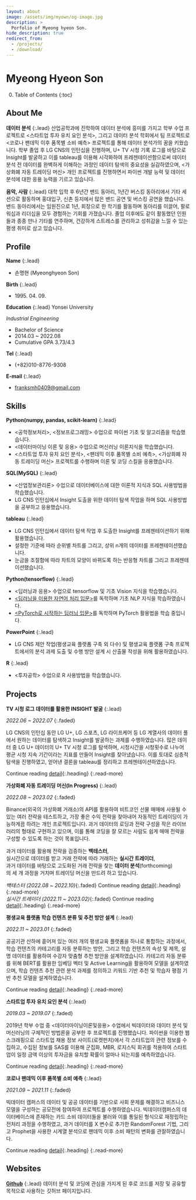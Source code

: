 ```yaml
---
layout: about
image: /assets/img/myown/og-image.jpg
description: >
  Porfolio of Myeong hyeon Son.
hide_description: true
redirect_from:
  - /projects/
  - /download/
---
```


# Myeong Hyeon Son

<!--author-->

0. Table of Contents
{:toc}

## About Me

__데이터 분석__
{:.lead}
산업공학과에 진학하여 데이터 분석에 흥미를 가지고 학부 수업 프로젝트로 \<스타트업 투자 유치 요인 분석\>, 그리고 데이터 분석 학회에서 팀 프로젝트로 \<코로나 팬데믹 이후 품목별 소비 예측\> 프로젝트를 통해 데이터 분석가의 꿈을 키웠습니다.
학부 졸업 후 LG CNS의 인턴십을 진행하며, U+ TV 시청 기록 로그를 바탕으로 Insight를 발굴하고 이를 tableau를 이용해 시각화하여 프레젠테이션함으로써 데이터 분석 전 데이터를 완벽하게 이해하는 과정인 데이터 탐색의 중요성을 실감하였으며, \<가상화폐 자동 트레이딩 머신\> 개인 프로젝트를 진행하면서 파이썬 개발 능력 및 데이터 분석에 대한 응용 능력을 기르고 있습니다.

__음악, 사람__
{:.lead}
대학 입학 후 6년간 밴드 동아리, 1년간 버스킹 동아리에서 기타 세션으로 활동하며 홍대입구, 신촌 등지에서 많은 밴드 공연 및 버스킹 공연을 했습니다. 밴드 동아리에서는 임원진으로 1년, 회장으로 한 학기를 활동하며 동아리를 이끌어, 팔로워십과 리더십을 모두 경험하는 기회를 가졌습니다. 졸업 이후에도 같이 활동했던 인원들과 종종 만나 기타를 연주하며, 건강하게 스트레스를 관리하고 성취감을 느낄 수 있는 평생 취미로 삼고 있습니다.


## Profile

__Name__
{:.lead}
- 손명현 (Myeonghyeon Son)


__Birth__
{:.lead} 
- 1995\. 04\. 09\.


__Education__
{:.lead}
Yonsei University

_Industrial Engineering_
- Bachelor of Science
- 2014.03 ~ 2022.08
- Cumulative GPA 3.73/4.3


__Tel__
{:.lead}
- (+82)010-8776-9308


__E-mail__
{:.lead}
- franksmh0409@gmail.com


## Skills

__Python(numpy, pandas, scikit-learn)__
{:.lead}
- <공학정보처리>, <정보프로그래밍> 수업으로 파이썬 기초 및 알고리즘을 학습했습니다.
- \<데이터마이닝 이론 및 응용\> 수업으로 머신러닝 이론지식을 학습했습니다.
- \<스타트업 투자 유치 요인 분석\>, \<팬데믹 이후 품목별 소비 예측\>, \<가상화폐 자동 트레이딩 머신\> 프로젝트를 수행하며 이론 및 코딩 스킬을 응용했습니다.

__SQL(MySQL)__
{:.lead}
- <산업정보관리론> 수업으로 데이터베이스에 대한 이론적 지식과 SQL 사용방법을 학습했습니다.
- LG CNS 인턴십에서 Insight 도출을 위한 데이터 탐색 작업을 하며 SQL 사용방법을 공부하고 응용했습니다.

__tableau__
{:.lead}
- LG CNS 인턴십에서 데이터 탐색 작업 후 도출한 Insight를 프레젠테이션하기 위해 활용했습니다.
- 설정한 기준에 따라 순위별 차트를 그리고, 상위 n개의 데이터를 프레젠테이션했습니다.
- 눈금을 조절함에 따라 차트의 모양이 바뀌도록 하는 반응형 차트를 그리고 프레젠테이션했습니다.

__Python(tensorflow)__
{:.lead}
- \<딥러닝과 응용\> 수업으로 tensorflow 및 기초 Vision 지식을 학습했습니다.
- [\<딥러닝을 이용한 자연어 처리 입문\>](https://wikidocs.net/book/2155)를 독학하며 기초 NLP 지식을 학습하였습니다.
- [\<PyTorch로 시작하는 딥러닝 입문\>](https://wikidocs.net/book/2788)를 독학하며 PyTorch 활용법을 학습 중입니다.

__PowerPoint__
{:.lead}
- LG CNS 제안 작업(평생교육 플랫폼 구축 외 다수) 및 평생교육 플랫폼 구축 프로젝트에서의 분석 과제 도출 및 수행 방안 설계 시 산출물 작성을 위해 활용하였습니다.

__R__
{:.lead}
- <투자공학> 수업으로 R 사용방법을 학습했습니다.


## Projects


__TV 시청 로그 데이터를 활용한 INSIGHT 발굴__
{:.lead}

_2022\.06 ~ 2022\.07_
{:.faded}

LG CNS의 인턴십 동안 LG U+, LG 스포츠, LG 라이프케어 등 LG 계열사의 데이터 풀에서 원하는 데이터를 탐색하고 Insight를 발굴하는 과제를 수행하였습니다. 많은 데이터 중 LG U+ 데이터의 U+ TV 시청 로그를 탐색하며, 시청시간을 시청횟수로 나누어 평균 시청 지속 기간이라는 지표를 만들어 Insight를 찾아냈습니다. 이를 토대로 심층적 탐색을 진행하였고, 얻어낸 결론을 tableau를 정리하고 프레젠테이션하였습니다.

Continue reading [detail](projects/uptv-log.md){:.heading}
{:.read-more}



__가상화폐 자동 트레이딩 머신(In Progress)__
{:.lead}

_2022\.08 ~ 2023\.02_
{:.faded}

Binance(외국의 가상화폐 거래소)의 API를 활용하여 비트코인 선물 매매에 사용될 수 있는 여러 전략을 테스트하고, 가장 좋은 수익 전략을 찾아내어 자동적인 트레이딩이 가능하게끔 하려는 개인 프로젝트입니다. 과거 데이터의 로딩과 전략 구성을 작은 라이브러리의 형태로 구현하고 있으며, 이를 통해 코딩을 잘 모르는 사람도 쉽게 매매 전략을 구성할 수 있도록 하는 것이 목표입니다.

과거 데이터를 활용해 전략을 검증하는 __백테스터__,  
실시간으로 데이터를 받고 거래 전략에 따라 거래하는 __실시간 트레이더__,  
과거 데이터를 바탕으로 고도화된 거래 전략을 찾는 __데이터 분석__(forthcoming)  
의 세 개 과정을 거치며 트레이딩 머신을 만드려 하고 있습니다.  


_백테스터 (2022\.08 ~ 2022\.10)_{:.faded} Continue reading [detail](projects/binance-auto-trader-backtester.md){:.heading}
{:.read-more}  
_실시간 트레이더 (2022\.11 ~ 2023\.02)_{:.faded} Continue reading [detail](projects/binance-auto-trader-realtime.md){:.heading}
{:.read-more}  



__평생교육 플랫폼 학습 컨텐츠 분류 및 추천 방안 설계__
{:.lead}

_2022\.11 ~ 2023\.01_
{:.faded}

공공기관 산하에 흩어져 있는 여러 개의 평생교육 플랫폼을 하나로 통합하는 과정에서, 학습 컨텐츠의 카테고리를 자동 분류하는 방안, 그리고 학습 컨텐츠의 속성 및 제목, 설명 데이터를 활용하여 수강자 맞춤형 추천 방안을 설계하였습니다. 카테고리 자동 분류를 위해 BERT를 활용한 임베딩 벡터 및 Active Learning을 활용하여 모델을 설계하였으며, 학습 컨텐츠 추천 관련 분석 과제를 정의하고 키워드 기반 추천 및 학습자 평점 기반 추천 모델을 설계하였습니다.

Continue reading [detail](projects/lifelong-edu-platform.md){:.heading}
{:.read-more}



__스타트업 투자 유치 요인 분석__
{:.lead}

_2019\.03 ~ 2019\.07_
{:.faded}

2019년 학부 수업 중 <데이터마이닝이론및응용> 수업에서 빅데이터와 데이터 분석 및 머신러닝의 구체적인 방법론을 공부한 후 프로젝트를 진행했습니다. 파이썬을 이용한 웹 스크래핑으로 스타트업 채용 정보 사이트(로켓펀치)에서 각 스타트업의 관련 정보를 수집하고, 수집된 정보를 SAS를 이용해 군집화, MBR, 로지스틱 회귀를 적용하여 스타트업이 일정 금액 이상의 투자금을 유치할 확률이 얼마나 되는지를 예측하였습니다.

Continue reading [detail](projects/startup-investment.md){:.heading}
{:.read-more}




__코로나 팬데믹 이후 품목별 소비 예측__
{:.lead}

_2021\.09 ~ 2021\.11_
{:.faded}

빅데이터 캠퍼스의 데이터 및 공공 데이터를 기반으로 사회 문제를 해결하고 비즈니스 모델을 구성하는 공모전에 참여하여 프로젝트를 수행하였습니다. 빅데이터캠퍼스의 데이터베이스에 존재하는 카드 소비 데이터들을 불러와 이를 통일된 형식으로 재정립하는 전처리 과정을 수행하였고, 과거 데이터를 X 변수로 추가한 RandomForest 기법, 그리고 Prophet을 사용한 시계열 분석으로 팬데믹 이후 소비 패턴의 변화를 관찰하였습니다.

Continue reading [detail](projects/forecast-after-covid.md){:.heading}
{:.read-more}








## Websites

[__Github__](https://github.com/menmenmeng)
{:.lead}
데이터 분석 및 코딩에 관심을 가지게 된 후로 코드를 저장 및 공유할 목적으로 사용하는 깃허브 페이지입니다. 


<!-- [__Blog__](https://menmenmeng.github.io)
{:.lead}
데이터 분석 관련된 지식들과 취미생활을 공유하기 위해 만든 블로그 페이지입니다.
이거 hydejack 예시 파일들 아직 남아있음, 이거 지워주기. -->